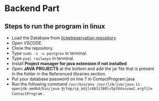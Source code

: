 # Backend Part

## Steps to run the program in linux
- Load the Database from [ticketreservation repository](https://github.com/skhan-org/TicketReservationSystem).
- Open VSCODE.
- Clone the repository.
- Type ``` sudo -s -u postgres ``` in terminal.
- Type ``` psql railways ``` in terminal.
- Install **Project manager for java extension if not installed**
- Open **JAVA PROJECTS** at the bottom and add the jar file that is present in the folder in the Referenced libraries section.
- Put your database password on line 7 in ContactProgram.java
- Run the following command ``` /usr/bin/env /usr/lib/jvm/java-11-openjdk-amd64/bin/java @/tmp/cp_bdjlc6b3i380lv5pt8dusvaw2.argfile ContactProgram ``` .
